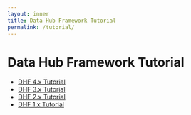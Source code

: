 ```yaml
---
layout: inner
title: Data Hub Framework Tutorial
permalink: /tutorial/
---
```


# Data Hub Framework Tutorial

- [DHF 4.x Tutorial]({{site.baseurl}}/tutorial/4x/)
- [DHF 3.x Tutorial]({{site.baseurl}}/tutorial/3x/)
- [DHF 2.x Tutorial]({{site.baseurl}}/tutorial/2x/)
- [DHF 1.x Tutorial]({{site.baseurl}}/tutorial/1x/)
